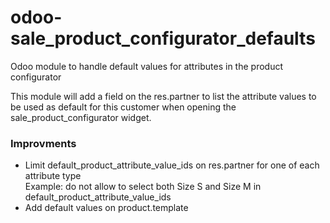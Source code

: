 # odoo-sale_product_configurator_defaults
Odoo module to handle default values for attributes in the product configurator

This module will add a field on the res.partner to list the attribute values to be used as default for this customer when opening the sale_product_configurator widget.

### Improvments
- Limit default_product_attribute_value_ids on res.partner for one of each attribute type<br>
Example: do not allow to select both Size S and Size M in default_product_attribute_value_ids
- Add default values on product.template
